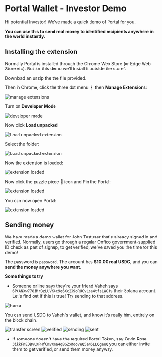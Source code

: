 # Portal Wallet - Investor Demo

Hi potential Investor! We've made a quick demo of Portal for you.

**You can use this to send real money to identified recipients anywhere in the world instantly.**

## Installing the extension

Normally Portal is installed through the Chrome Web Store (or Edge Web Store etc). But for this demo we'll install it outside the store`.

Download an unzip the the file provided.

Then in Chrome, click the three dot menu **⋮** then **Manage Extensions**:

<img src="docs/installation/0-open-extensions.png" alt="manage extensions"/>

Turn on **Developer Mode**

<img src="docs/installation/1-chrome-extensions.png" alt="developer mode"/>

Now click **Load unpacked**

<img src="docs/installation/2-developer-mode.png" alt="Load unpacked extension"/>

Select the folder:

<img src="docs/installation/3-load-unpackaged.png" alt="Load unpacked extension"/>

Now the extension is loaded:

<img src="docs/installation/4-loaded.png" alt="extension loaded"/>

Now click the puzzle piece 🧩 icon and Pin the Portal:

<img src="docs/installation/5-pin-extension.png" alt="extension loaded"/>

You can now open Portal:

<img src="docs/installation/6-ready.png" alt="extension loaded"/>

## Sending money

We have made a demo wallet for John Testuser that's already signed in and verified. Normally, users go through a regular Onfido government-supplied ID check as part of signup, to get verified, we've saved you the time for this demo!

The password is `password`. The account has **$10.00 real USDC**, and you can **send the money anywhere you want**.

**Some things to try**

- Someone online says they're your friend Vaheh says `6PCANXw778iMrBzLUVK4c9q6Xc2X9oRUCvLoa4tfsLWG` is their Solana account. Let's find out if this is true! Try sending to that address.

<img src="docs/transferring/0-home.png" alt="home"/>

You can send USDC to Vaheh's wallet, and know it's really him, entirely on the block chain.

<img src="docs/transferring/1-transfer.png" alt="transfer screen"/>
<img src="docs/transferring/2-verified.png" alt="verified"/>
<img src="docs/transferring/3-sending.png" alt="sending"/>
<img src="docs/transferring/4-sent.png" alt="sent"/>

- If someone doesn't have the required Portal Token, say Kevin Rose `3ikkFnEDBvUXPHfCmvXma4qBGZxMooveQ5eM6LLQgeuQ` you can either invite them to get verified, or send them money anyway.

